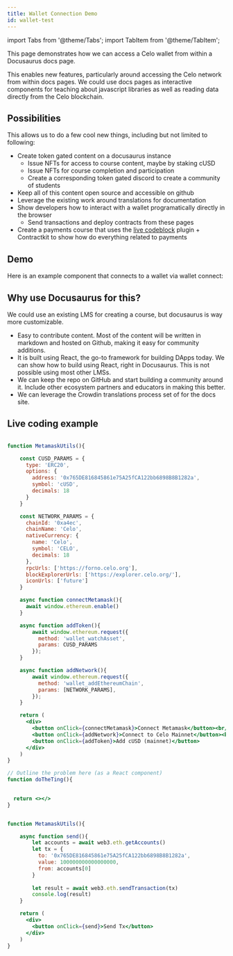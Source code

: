 ```yaml
---
title: Wallet Connection Demo
id: wallet-test
---
```


import Tabs from '@theme/Tabs';
import TabItem from '@theme/TabItem';

This page demonstrates how we can access a Celo wallet from within a Docusaurus docs page.

This enables new features, particularly around accessing the Celo network from within docs pages. We could use docs pages as interactive components for teaching about javascript libraries as well as reading data directly from the Celo blockchain.

## Possibilities

This allows us to do a few cool new things, including but not limited to following:

- Create token gated content on a docusaurus instance
  - Issue NFTs for access to course content, maybe by staking cUSD
  - Issue NFTs for course completion and participation
  - Create a corresponding token gated discord to create a community of students
- Keep all of this content open source and accessible on github
- Leverage the existing work around translations for documentation
- Show developers how to interact with a wallet programatically directly in the browser
  - Send transactions and deploy contracts from these pages
- Create a payments course that uses the [live codeblock](https://docusaurus.io/docs/api/themes/@docusaurus/theme-live-codeblock) plugin + Contractkit to show how do everything related to payments

## Demo

Here is an example component that connects to a wallet via wallet connect:

<!-- <WalletConnectWrapper/> -->

## Why use Docusaurus for this?

We could use an existing LMS for creating a course, but docusaurus is way more customizable.

- Easy to contribute content. Most of the content will be written in markdown and hosted on Github, making it easy for community additions.
- It is built using React, the go-to framework for building DApps today. We can show how to build using React, right in Docusaurus. This is not possible using most other LMSs.
- We can keep the repo on GitHub and start building a community around it. Include other ecosystem partners and educators in making this better.
- We can leverage the Crowdin translations process set of for the docs site.

## Live coding example

```jsx live

function MetamaskUtils(){

    const CUSD_PARAMS = {
      type: 'ERC20',
      options: {
        address: '0x765DE816845861e75A25fCA122bb6898B8B1282a',
        symbol: 'cUSD',
        decimals: 18
      }
    }

    const NETWORK_PARAMS = { 
      chainId: '0xa4ec', 
      chainName: 'Celo', 
      nativeCurrency: { 
        name: 'Celo', 
        symbol: 'CELO', 
        decimals: 18 
      }, 
      rpcUrls: ['https://forno.celo.org'], 
      blockExplorerUrls: ['https://explorer.celo.org/'], 
      iconUrls: ['future'] 
    }

    async function connectMetamask(){
      await window.ethereum.enable()
    }

    async function addToken(){
        await window.ethereum.request({
          method: 'wallet_watchAsset',
          params: CUSD_PARAMS
        });    
    }

    async function addNetwork(){
        await window.ethereum.request({
          method: 'wallet_addEthereumChain',
          params: [NETWORK_PARAMS],
        });      
    }

    return (
      <div>
        <button onClick={connectMetamask}>Connect Metamask</button><br/>
        <button onClick={addNetwork}>Connect to Celo Mainnet</button><br/>
        <button onClick={addToken}>Add cUSD (mainnet)</button>
      </div>
    )
}
```

<Tabs defaultValue="Problem">

<TabItem value="Problem" label="Problem">

```jsx live
// Outline the problem here (as a React component)
function doTheTing(){
  

  return <></>
}
```

</TabItem>
<TabItem value="Solution" label="Solution">

``` jsx live

function MetamaskUtils(){

    async function send(){
        let accounts = await web3.eth.getAccounts()
        let tx = {
          to: '0x765DE816845861e75A25fCA122bb6898B8B1282a',
          value: 100000000000000000,
          from: accounts[0]
        } 
  
        let result = await web3.eth.sendTransaction(tx)
        console.log(result)
    }

    return (
      <div>
        <button onClick={send}>Send Tx</button>
      </div>
    )
}
```

</TabItem>
</Tabs>
